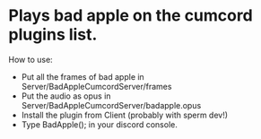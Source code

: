 # Plays bad apple on the cumcord plugins list.

How to use:
 - Put all the frames of bad apple in Server/BadAppleCumcordServer/frames
 - Put the audio as opus in Server/BadAppleCumcordServer/badapple.opus
 - Install the plugin from Client (probably with sperm dev!)
 - Type BadApple(); in your discord console.
